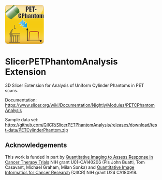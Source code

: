 ![PET Phantom Analysis Icon](PETCphantom.png)

SlicerPETPhantomAnalysis Extension
=====================================
3D Slicer Extension for Analysis of Uniform Cylinder Phantoms in PET scans.

Documentation: https://www.slicer.org/wiki/Documentation/Nightly/Modules/PETCPhantomAnalysis

Sample data set: https://github.com/QIICR/SlicerPETPhantomAnalysis/releases/download/test-data/PETCylinderPhantom.zip

Acknowledgements
--------

This work is funded in part by [Quantitative Imaging to Assess Response in Cancer Therapy Trials][] NIH grant U01-CA140206 (PIs John Buatti, Tom Casavant, Michael Graham, Milan Sonka) and [Quantitative Image Informatics for Cancer Research][] (QIICR) NIH grant U24 CA180918.

[Quantitative Imaging to Assess Response in Cancer Therapy Trials]: http://imaging.cancer.gov/programsandresources/specializedinitiatives/qin/iowa 
[Quantitative Image Informatics for Cancer Research]: http://qiicr.org 
